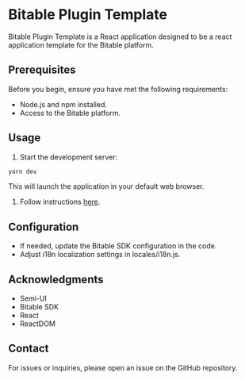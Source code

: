 # Bitable Plugin Template

Bitable Plugin Template is a React application designed to be a react application template for the Bitable platform.

## Prerequisites

Before you begin, ensure you have met the following requirements:

- Node.js and npm installed.
- Access to the Bitable platform.

## Usage

1. Start the development server:

```bash
yarn dev
```

This will launch the application in your default web browser.

1. Follow instructions [here](https://www.feishu.cn/hc/zh-CN/articles/948392023042-%E4%BD%BF%E7%94%A8%E5%A4%9A%E7%BB%B4%E8%A1%A8%E6%A0%BC%E6%8F%92%E4%BB%B6).

## Configuration

* If needed, update the Bitable SDK configuration in the code.
* Adjust i18n localization settings in locales/i18n.js.

## Acknowledgments

* Semi-UI
* Bitable SDK
* React
* ReactDOM

## Contact

For issues or inquiries, please open an issue on the GitHub repository.
